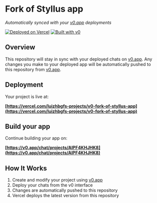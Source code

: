 # Fork of Styllus app

*Automatically synced with your [v0.app](https://v0.app) deployments*

[![Deployed on Vercel](https://img.shields.io/badge/Deployed%20on-Vercel-black?style=for-the-badge&logo=vercel)](https://vercel.com/luizhbgfs-projects/v0-fork-of-styllus-app)
[![Built with v0](https://img.shields.io/badge/Built%20with-v0.app-black?style=for-the-badge)](https://v0.app/chat/projects/AlPF4KHJHK8)

## Overview

This repository will stay in sync with your deployed chats on [v0.app](https://v0.app).
Any changes you make to your deployed app will be automatically pushed to this repository from [v0.app](https://v0.app).

## Deployment

Your project is live at:

**[https://vercel.com/luizhbgfs-projects/v0-fork-of-styllus-app](https://vercel.com/luizhbgfs-projects/v0-fork-of-styllus-app)**

## Build your app

Continue building your app on:

**[https://v0.app/chat/projects/AlPF4KHJHK8](https://v0.app/chat/projects/AlPF4KHJHK8)**

## How It Works

1. Create and modify your project using [v0.app](https://v0.app)
2. Deploy your chats from the v0 interface
3. Changes are automatically pushed to this repository
4. Vercel deploys the latest version from this repository
